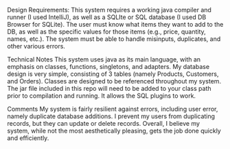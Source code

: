 Design Requirements:
  This system requires a working java compiler and runner (I used IntelliJ), as well as a SQLIte or SQL database (I used DB Browser for SQLite). 
  The user must know what items they want to add to the DB, as well as the specific values for those items (e.g., price, quantity, names, etc.).
  The system must be able to handle misinputs, duplicates, and other various errors.
  
Technical Notes
  This system uses java as its main language, with an emphasis on classes, functions, singletons, and adapters.
  My database design is very simple, consisting of 3 tables (namely Products, Customers, and Orders).
  Classes are designed to be referenced throughout my system.
  The jar file included in this repo will need to be added to your class path prior to compilation and running. It allows the SQL plugins to work.
  
Comments
  My system is fairly resilient against errors, including user error, namely duplicate database additions. 
  I prevent my users from duplicating records, but they can update or delete records. 
  Overall, I believe my system, while not the most aesthetically pleasing, gets the job done quickly and efficiently.

